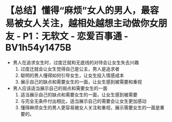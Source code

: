 # 【总结】懂得“麻烦”女人的男人，最容易被女人关注，越相处越想主动做你女朋友 - P1：无软文 - 恋爱百事通 - BV1h54y1475B

-   男人在追求女生时，过度迁就和无底线的对待会让女生失去兴趣
    1.  过度迁就会让女生觉得自己是公主，男人是追求者
    2.  聪明的男人懂得如何引导女生，让女生投入情感成本
    3.  展示自己的缺点和需要女生的一面，让女生感到被需要和重视
-   男人应该适当展示自己的弱点和需要女生的一面
    1.  适当展示自己的缺点和需要女生的一面，让女生感到被需要
    2.  与完全无条件付出相比，适当展示自己的需要会让女生更加感动
    3.  懂得麻烦女生的男人更容易被女人关注和重视，展示需要女生的一面是重要的。